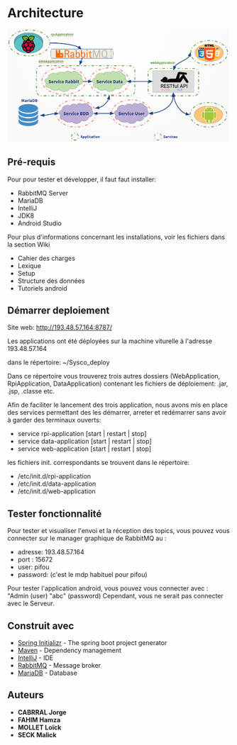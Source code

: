 # Architecture


[<img src="architecture.PNG" width="500">](architecture.PNG)



## Pré-requis
Pour pour tester et développer, il faut faut installer:
 
 * RabbitMQ Server
 * MariaDB
 * IntelliJ
 * JDK8
 * Android Studio
 
Pour plus d'informations concernant les installations, voir les fichiers dans la section Wiki

* Cahier des charges
* Lexique
* Setup
* Structure des données
* Tutoriels android



## Démarrer deploiement

Site web: http://193.48.57.164:8787/

Les applications ont été déployées sur la machine viturelle à l'adresse 193.48.57.164

dans le répertoire: ~/Sysco_deploy

Dans ce répertoire vous trouverez trois autres dossiers (WebApplication, RpiApplication, DataApplication) contenant les fichiers de déploiement: .jar, .jsp, .classe etc.

Afin de faciliter le lancement des trois application, nous avons mis en place des services permettant des les démarrer, arreter et redémarrer 
sans avoir à garder des terminaux ouverts:

* service   rpi-application   [start | restart | stop]
* service   data-application  [start | restart | stop]
* service    web-application   [start | restart | stop]

les fichiers init. correspondants se trouvent dans le répertoire: 

* /etc/init.d/rpi-application
* /etc/init.d/data-application
* /etc/init.d/web-application


## Tester fonctionnalité

Pour tester et visualiser l'envoi et la réception des topics, vous pouvez vous connecter sur le manager graphique 
de RabbitMQ au :
* adresse: 193.48.57.164
* port : 15672
* user: pifou
* password: (c'est le mdp habituel pour pifou)

Pour tester l'application android, vous pouvez vous connecter avec : "Admin (user) "abc" (password)
Cependant, vous ne serait pas connecter avec le Serveur.

## Construit avec

* [Spring Initializr](rhttps://start.spring.io) - The spring boot project generator
* [Maven](https://maven.apache.org/) - Dependency management
* [IntelliJ](https://rometools.github.io/rome/) - IDE
* [RabbitMQ](https://www.rabbitmq.com/) - Message broker
* [MariaDB](https://mariadb.org/) - Database



## Auteurs

* **CABRRAL Jorge**
* **FAHIM Hamza**
* **MOLLET Loïck**
* **SECK Malick**
